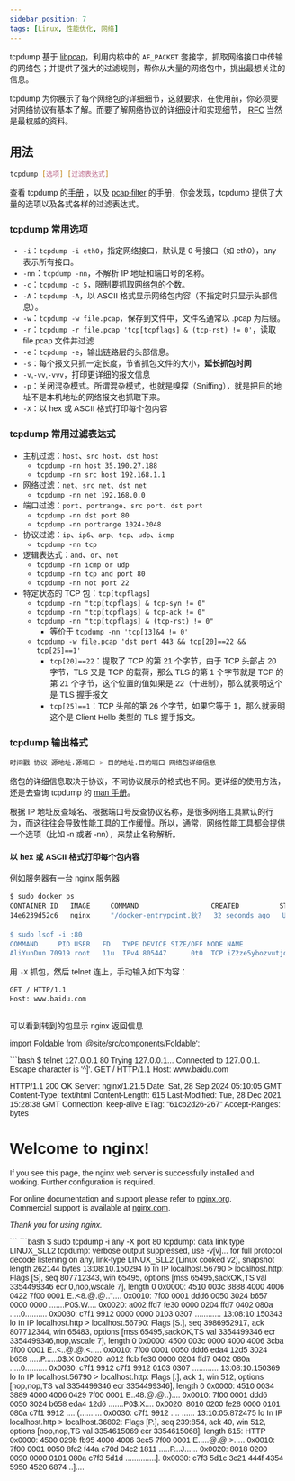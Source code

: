 ```yaml
---
sidebar_position: 7
tags: [Linux, 性能优化, 网络]
---
```


tcpdump 基于 [libpcap](https://www.tcpdump.org/)，利用内核中的 `AF_PACKET` 套接字，抓取网络接口中传输的网络包；并提供了强大的过滤规则，帮你从大量的网络包中，挑出最想关注的信息。

tcpdump 为你展示了每个网络包的详细细节，这就要求，在使用前，你必须要对网络协议有基本了解。而要了解网络协议的详细设计和实现细节， [RFC](https://www.rfc-editor.org/rfc-index.html) 当然是最权威的资料。


## 用法

```bash
tcpdump [选项] [过滤表达式]
```

查看 tcpdump 的[手册](https://www.tcpdump.org/manpages/tcpdump.1.html) ，以及 [pcap-filter](https://www.tcpdump.org/manpages/pcap-filter.7.html) 的手册，你会发现，tcpdump 提供了大量的选项以及各式各样的过滤表达式。

### tcpdump 常用选项

- `-i`：`tcpdump -i eth0`，指定网络接口，默认是 0 号接口（如 eth0），any 表示所有接口。
- `-nn`：`tcpdump -nn`，不解析 IP 地址和端口号的名称。
- `-c`：`tcpdump -c 5`，限制要抓取网络包的个数。
- `-A`：`tcpdump -A`，以 ASCII 格式显示网络包内容（不指定时只显示头部信息）。
- `-w`：`tcpdump -w file.pcap`，保存到文件中，文件名通常以 .pcap 为后缀。
- `-r`：`tcpdump -r file.pcap 'tcp[tcpflags] & (tcp-rst) != 0'`，读取 file.pcap 文件并过滤
- `-e`：`tcpdump -e`，输出链路层的头部信息。
- `-s`：每个报文只抓一定长度，节省抓包文件的大小，**延长抓包时间**
- `-v`,`-vv`,`-vvv`，打印更详细的报文信息
- `-p`：关闭混杂模式。所谓混杂模式，也就是嗅探（Sniffing），就是把目的地址不是本机地址的网络报文也抓取下来。
- `-X`：以 hex 或 ASCII 格式打印每个包内容

### tcpdump 常用过滤表达式

- 主机过滤：`host`、`src host`、`dst host`
  - `tcpdump -nn host 35.190.27.188`
  - `tcpdump -nn src host 192.168.1.1`
- 网络过滤：`net`、`src net`、`dst net`
  - `tcpdump -nn net 192.168.0.0`
- 端口过滤：`port`、`portrange`、`src port`、`dst port`
  - `tcpdump -nn dst port 80`
  - `tcpdump -nn portrange 1024-2048`
- 协议过滤：`ip`、`ip6`、`arp`、`tcp`、`udp`、`icmp`
  - `tcpdump -nn tcp`
- 逻辑表达式：`and`、`or`、`not`
  - `tcpdump -nn icmp or udp`
  - `tcpdump -nn tcp and port 80`
  - `tcpdump -nn not port 22`
- 特定状态的 TCP 包：`tcp[tcpflags]`
  - `tcpdump -nn "tcp[tcpflags] & tcp-syn != 0"`
  - `tcpdump -nn "tcp[tcpflags] & tcp-ack != 0"`
  - `tcpdump -nn "tcp[tcpflags] & (tcp-rst) != 0"`
    - 等价于 `tcpdump -nn 'tcp[13]&4 != 0'`
  - `tcpdump -w file.pcap 'dst port 443 && tcp[20]==22 && tcp[25]==1'`
    - `tcp[20]==22`：提取了 TCP 的第 21 个字节，由于 TCP 头部占 20 字节，TLS 又是 TCP 的载荷，那么 TLS 的第 1 个字节就是 TCP 的第 21 个字节，这个位置的值如果是 22（十进制），那么就表明这个是 TLS 握手报文
    - `tcp[25]==1`：TCP 头部的第 26 个字节，如果它等于 1，那么就表明这个是 Client Hello 类型的 TLS 握手报文。

### tcpdump 输出格式

```bash
时间戳 协议 源地址.源端口 > 目的地址.目的端口 网络包详细信息
```

络包的详细信息取决于协议，不同协议展示的格式也不同。更详细的使用方法，还是去查询 tcpdump 的 [man 手册](https://www.tcpdump.org/manpages/tcpdump.1.html)。

根据 IP 地址反查域名、根据端口号反查协议名称，是很多网络工具默认的行为，而这往往会导致性能工具的工作缓慢。所以，通常，网络性能工具都会提供一个选项（比如 -n 或者 -nn），来禁止名称解析。

#### 以 hex 或 ASCII 格式打印每个包内容
例如服务器有一台 nginx 服务器

```bash
$ sudo docker ps
CONTAINER ID   IMAGE     COMMAND                  CREATED          STATUS          PORTS     NAMES
14e6239d52c6   nginx     "/docker-entrypoint.鈥?   32 seconds ago   Up 31 seconds   80/tcp    wonderful_murdock

$ sudo lsof -i :80
COMMAND     PID USER   FD   TYPE DEVICE SIZE/OFF NODE NAME
AliYunDun 70919 root   11u  IPv4 805447      0t0  TCP iZ2ze5ybozvutjqtoe2zk3Z:59738->100.100.30.26:http (ESTABLISHED)
```

用 `-X` 抓包，然后 telnet 连上，手动输入如下内容：
```
GET / HTTP/1.1
Host: www.baidu.com


```

可以看到转到的包显示 nginx 返回信息

import Foldable from '@site/src/components/Foldable';

<Foldable title='telnet 127.0.0.1 80' defaultOpen={false} >
```bash
$ telnet 127.0.0.1 80
Trying 127.0.0.1...
Connected to 127.0.0.1.
Escape character is '^]'.
GET / HTTP/1.1
Host: www.baidu.com

HTTP/1.1 200 OK
Server: nginx/1.21.5
Date: Sat, 28 Sep 2024 05:10:05 GMT
Content-Type: text/html
Content-Length: 615
Last-Modified: Tue, 28 Dec 2021 15:28:38 GMT
Connection: keep-alive
ETag: "61cb2d26-267"
Accept-Ranges: bytes

<!DOCTYPE html>
<html>
<head>
<title>Welcome to nginx!</title>
<style>
html { color-scheme: light dark; }
body { width: 35em; margin: 0 auto;
font-family: Tahoma, Verdana, Arial, sans-serif; }
</style>
</head>
<body>
<h1>Welcome to nginx!</h1>
<p>If you see this page, the nginx web server is successfully installed and
working. Further configuration is required.</p>

<p>For online documentation and support please refer to
<a href="http://nginx.org/">nginx.org</a>.<br/>
Commercial support is available at
<a href="http://nginx.com/">nginx.com</a>.</p>

<p><em>Thank you for using nginx.</em></p>
</body>
</html>
```
</Foldable>

<Foldable title='sudo tcpdump -i any -X port 80' defaultOpen={false} >
```bash
$ sudo tcpdump -i any -X port 80
tcpdump: data link type LINUX_SLL2
tcpdump: verbose output suppressed, use -v[v]... for full protocol decode
listening on any, link-type LINUX_SLL2 (Linux cooked v2), snapshot length 262144 bytes
13:08:10.150294 lo    In  IP localhost.56790 > localhost.http: Flags [S], seq 807712343, win 65495, options [mss 65495,sackOK,TS val 3354499346 ecr 0,nop,wscale 7], length 0
        0x0000:  4510 003c 3888 4000 4006 0422 7f00 0001  E..<8.@.@.."....
        0x0010:  7f00 0001 ddd6 0050 3024 b657 0000 0000  .......P0$.W....
        0x0020:  a002 ffd7 fe30 0000 0204 ffd7 0402 080a  .....0..........
        0x0030:  c7f1 9912 0000 0000 0103 0307            ............
13:08:10.150343 lo    In  IP localhost.http > localhost.56790: Flags [S.], seq 3986952917, ack 807712344, win 65483, options [mss 65495,sackOK,TS val 3354499346 ecr 3354499346,nop,wscale 7], length 0
        0x0000:  4500 003c 0000 4000 4006 3cba 7f00 0001  E..<..@.@.<.....
        0x0010:  7f00 0001 0050 ddd6 eda4 12d5 3024 b658  .....P......0$.X
        0x0020:  a012 ffcb fe30 0000 0204 ffd7 0402 080a  .....0..........
        0x0030:  c7f1 9912 c7f1 9912 0103 0307            ............
13:08:10.150369 lo    In  IP localhost.56790 > localhost.http: Flags [.], ack 1, win 512, options [nop,nop,TS val 3354499346 ecr 3354499346], length 0
        0x0000:  4510 0034 3889 4000 4006 0429 7f00 0001  E..48.@.@..)....
        0x0010:  7f00 0001 ddd6 0050 3024 b658 eda4 12d6  .......P0$.X....
        0x0020:  8010 0200 fe28 0000 0101 080a c7f1 9912  .....(..........
        0x0030:  c7f1 9912                                ....
......
13:10:05.872475 lo    In  IP localhost.http > localhost.36802: Flags [P.], seq 239:854, ack 40, win 512, options [nop,nop,TS val 3354615069 ecr 3354615068], length 615: HTTP
        0x0000:  4500 029b fb95 4000 4006 3ec5 7f00 0001  E.....@.@.>.....
        0x0010:  7f00 0001 0050 8fc2 f44a c70d 04c2 1811  .....P...J......
        0x0020:  8018 0200 0090 0000 0101 080a c7f3 5d1d  ..............].
        0x0030:  c7f3 5d1c 3c21 444f 4354 5950 4520 6874  ..].<!DOCTYPE.ht
        0x0040:  6d6c 3e0a 3c68 746d 6c3e 0a3c 6865 6164  ml>.<html>.<head
        0x0050:  3e0a 3c74 6974 6c65 3e57 656c 636f 6d65  >.<title>Welcome
        0x0060:  2074 6f20 6e67 696e 7821 3c2f 7469 746c  .to.nginx!</titl
        0x0070:  653e 0a3c 7374 796c 653e 0a68 746d 6c20  e>.<style>.html.
        0x0080:  7b20 636f 6c6f 722d 7363 6865 6d65 3a20  {.color-scheme:.
        0x0090:  6c69 6768 7420 6461 726b 3b20 7d0a 626f  light.dark;.}.bo
        0x00a0:  6479 207b 2077 6964 7468 3a20 3335 656d  dy.{.width:.35em
        0x00b0:  3b20 6d61 7267 696e 3a20 3020 6175 746f  ;.margin:.0.auto
        0x00c0:  3b0a 666f 6e74 2d66 616d 696c 793a 2054  ;.font-family:.T
        0x00d0:  6168 6f6d 612c 2056 6572 6461 6e61 2c20  ahoma,.Verdana,.
        0x00e0:  4172 6961 6c2c 2073 616e 732d 7365 7269  Arial,.sans-seri
        0x00f0:  663b 207d 0a3c 2f73 7479 6c65 3e0a 3c2f  f;.}.</style>.</
        0x0100:  6865 6164 3e0a 3c62 6f64 793e 0a3c 6831  head>.<body>.<h1
        0x0110:  3e57 656c 636f 6d65 2074 6f20 6e67 696e  >Welcome.to.ngin
        0x0120:  7821 3c2f 6831 3e0a 3c70 3e49 6620 796f  x!</h1>.<p>If.yo
        0x0130:  7520 7365 6520 7468 6973 2070 6167 652c  u.see.this.page,
        0x0140:  2074 6865 206e 6769 6e78 2077 6562 2073  .the.nginx.web.s
        0x0150:  6572 7665 7220 6973 2073 7563 6365 7373  erver.is.success
        0x0160:  6675 6c6c 7920 696e 7374 616c 6c65 6420  fully.installed.
        0x0170:  616e 640a 776f 726b 696e 672e 2046 7572  and.working..Fur
        0x0180:  7468 6572 2063 6f6e 6669 6775 7261 7469  ther.configurati
        0x0190:  6f6e 2069 7320 7265 7175 6972 6564 2e3c  on.is.required.<
        0x01a0:  2f70 3e0a 0a3c 703e 466f 7220 6f6e 6c69  /p>..<p>For.onli
        0x01b0:  6e65 2064 6f63 756d 656e 7461 7469 6f6e  ne.documentation
        0x01c0:  2061 6e64 2073 7570 706f 7274 2070 6c65  .and.support.ple
        0x01d0:  6173 6520 7265 6665 7220 746f 0a3c 6120  ase.refer.to.<a.
        0x01e0:  6872 6566 3d22 6874 7470 3a2f 2f6e 6769  href="http://ngi
        0x01f0:  6e78 2e6f 7267 2f22 3e6e 6769 6e78 2e6f  nx.org/">nginx.o
        0x0200:  7267 3c2f 613e 2e3c 6272 2f3e 0a43 6f6d  rg</a>.<br/>.Com
        0x0210:  6d65 7263 6961 6c20 7375 7070 6f72 7420  mercial.support.
        0x0220:  6973 2061 7661 696c 6162 6c65 2061 740a  is.available.at.
        0x0230:  3c61 2068 7265 663d 2268 7474 703a 2f2f  <a.href="http://
        0x0240:  6e67 696e 782e 636f 6d2f 223e 6e67 696e  nginx.com/">ngin
        0x0250:  782e 636f 6d3c 2f61 3e2e 3c2f 703e 0a0a  x.com</a>.</p>..
        0x0260:  3c70 3e3c 656d 3e54 6861 6e6b 2079 6f75  <p><em>Thank.you
        0x0270:  2066 6f72 2075 7369 6e67 206e 6769 6e78  .for.using.nginx
        0x0280:  2e3c 2f65 6d3e 3c2f 703e 0a3c 2f62 6f64  .</em></p>.</bod
        0x0290:  793e 0a3c 2f68 746d 6c3e 0a              y>.</html>.
13:10:05.872483 lo    In  IP localhost.36802 > localhost.http: Flags [.], ack 854, win 507, options [nop,nop,TS val 3354615069 ecr 3354615069], length 0
        0x0000:  4510 0034 7adb 4000 4006 c1d6 7f00 0001  E..4z.@.@.......
        0x0010:  7f00 0001 8fc2 0050 04c2 1811 f44a c974  .......P.....J.t
        0x0020:  8010 01fb fe28 0000 0101 080a c7f3 5d1d  .....(........].
        0x0030:  c7f3 5d1d                                ..].
```
</Foldable>

#### 抓取到 TLS 握手阶段的 Client Hello 报文
解释见上面的，常用过滤表达式一节
```bash
$ tcpdump -w file.pcap 'dst port 443 && tcp[20]==22 && tcp[25]==1'
```

![alt text](./img/tcpdump-tsl-client-hello.png)

![alt text](./img/tcpdump-tsl-client-hello2.png)

#### 读取过滤后转存

```bash
$ tcpdump -r file.pcap 'tcp[tcpflags] & (tcp-rst) != 0' -w rst.pcap
```

#### 延长抓包时间

一般来说，帧头是 14 字节，IP 头是 20 字节，TCP 头是 20~40 字节。如果你明确地知道这次抓包的重点是传输层，那么理论上，对于每一个报文，你只要抓取到传输层头部即可，也就是前 14+20+40 字节（即前 74 字节）：

```bash
$ tcpdump -s 74 -w file.pcap
```

如果是默认抓取 1500 字节，那么生成的抓包文件将是上面这个抓包文件的 20 倍。反过来说，使用同样的磁盘空间，上面这种方式，其抓包时间可以长达默认的 20 倍！

应用层头部的长度跟二到四层的情况非常不同，应用层头部可能非常大，甚至可以超过 TCP 的 MSS。比如 HTTP 头部，小的话可能只有几十个字节，大的话可能要几十个 KB，也就是好多个 TCP segment 才放得下。这种时候就不要纠结如何节省抓取的报文长度了。


## Wireshark

tcpdump 可以用 `-w` 参数保存 .pcap 文件，然后导入到 Wireshark 中。

```bash
# 保存 .pcap 文件
$ tcpdump -nn udp port 53 or host 35.190.27.188 -w ping.pcap
$ scp host-ip/path/ping.pcap .
```

## 案例 1

执行下面的命令，再试一下 ping

```bash
# 禁止接收从DNS服务器发送过来并包含googleusercontent的包
$ iptables -I INPUT -p udp --sport 53 -m string --string googleusercontent --algo bm -j DROP
```

```bash
# ping 3 次（默认每次发送间隔1秒）
# 假设DNS服务器还是上一期配置的114.114.114.114
$ ping -c3 geektime.org
PING geektime.org (35.190.27.188) 56(84) bytes of data.
64 bytes from 35.190.27.188 (35.190.27.188): icmp_seq=1 ttl=109 time=188 ms
64 bytes from 35.190.27.188 (35.190.27.188): icmp_seq=2 ttl=109 time=199 ms
64 bytes from 35.190.27.188: icmp_seq=3 ttl=109 time=189 ms

--- geektime.org ping statistics ---
3 packets transmitted, 3 received, 0% packet loss, time 12400ms
rtt min/avg/max/mdev = 188.389/192.151/199.190/4.980 ms
```

根据 ping 的输出，你可以发现，geektime.org 解析后的 IP 地址是 35.190.27.188，而后三次 ping 请求都得到了响应，延迟（RTT）都是 30ms 多一点。

但汇总的地方，就有点儿意思了。3 次发送，收到 3 次响应，没有丢包，但三次发送和接受的总时间居然超过了 12s（12400ms）。

可能是 DNS 解析延迟导致的吗？看 ping 的输出，三次 ping 请求中，用的都是 IP 地址，说明 ping 只需要在最开始运行时，解析一次得到 IP，后面就可以只用 IP 了。

```bash
$ time nslookup geektime.org
Server:    114.114.114.114
Address:  114.114.114.114#53

Non-authoritative answer:
Name:  geektime.org
Address: 35.190.27.188


real  0m0.044s
user  0m0.006s
sys  0m0.003s
```

可以看到，域名解析还是很快的，只需要 44ms，显然比 12s 短了很多。

这时候就可以用 tcpdump 抓包，查看 ping 在收发哪些网络包。

```bash
$ tcpdump -nn udp port 53 or host 35.190.27.188
```

- `-nn` ，表示不解析抓包中的域名（即不反向解析）、协议以及端口号。
- `udp port 53` ，表示只显示 UDP 协议的端口号（包括源端口和目的端口）为 53 的包。
- `host 35.190.27.188` ，表示只显示 IP 地址（包括源地址和目的地址）为 35.190.27.188 的包。
- 这两个过滤条件中间的“ or ”，表示或的关系，也就是说，只要满足上面两个条件中的任一个，就可以展示出来。


```bash
$ ping -c3 geektime.org
...
--- geektime.org ping statistics ---
3 packets transmitted, 3 received, 0% packet loss, time 11095ms
rtt min/avg/max/mdev = 81.473/81.572/81.757/0.130 ms
```

查看 tcpdump 的输出：

```bash
tcpdump: verbose output suppressed, use -v or -vv for full protocol decode
listening on eth0, link-type EN10MB (Ethernet), capture size 262144 bytes
14:02:31.100564 IP 172.16.3.4.56669 > 114.114.114.114.53: 36909+ A? geektime.org. (30)
14:02:31.507699 IP 114.114.114.114.53 > 172.16.3.4.56669: 36909 1/0/0 A 35.190.27.188 (46)
14:02:31.508164 IP 172.16.3.4 > 35.190.27.188: ICMP echo request, id 4356, seq 1, length 64
14:02:31.539667 IP 35.190.27.188 > 172.16.3.4: ICMP echo reply, id 4356, seq 1, length 64
14:02:31.539995 IP 172.16.3.4.60254 > 114.114.114.114.53: 49932+ PTR? 188.27.190.35.in-addr.arpa. (44)
14:02:36.545104 IP 172.16.3.4.60254 > 114.114.114.114.53: 49932+ PTR? 188.27.190.35.in-addr.arpa. (44)
14:02:41.551284 IP 172.16.3.4 > 35.190.27.188: ICMP echo request, id 4356, seq 2, length 64
14:02:41.582363 IP 35.190.27.188 > 172.16.3.4: ICMP echo reply, id 4356, seq 2, length 64
14:02:42.552506 IP 172.16.3.4 > 35.190.27.188: ICMP echo request, id 4356, seq 3, length 64
14:02:42.583646 IP 35.190.27.188 > 172.16.3.4: ICMP echo reply, id 4356, seq 3, length 64
```

输出前两行，表示 tcpdump 的选项以及接口的基本信息；从第三行开始，就是抓取到的网络包的输出。这些输出的格式，都是 `时间戳 协议 源地址.源端口 > 目的地址.目的端口 网络包详细信息`（这是最基本的格式，可以通过选项增加其他字段）。

前面的字段，都比较好理解。但网络包的详细信息，本身根据协议的不同而不同。所以，要理解这些网络包的详细含义，就要对常用网络协议的基本格式以及交互原理，有基本的了解。

实际上，这些内容都会记录在 IETF（ 互联网工程任务组）发布的 [RFC](https://www.rfc-editor.org/rfc-index.html)（请求意见稿）中。

比如，第一条就表示，从本地 IP 发送到 114.114.114.114 的 A 记录查询请求，它的报文格式记录在 [RFC1035](https://www.ietf.org/rfc/rfc1035.txt) 中。在这个 tcpdump 的输出中，

- 36909+ 表示查询标识值，它也会出现在响应中，加号表示启用递归查询。
- A? 表示查询 A 记录。
- geektime.org. 表示待查询的域名。
- 30 表示报文长度。

接下来的一条，则是从 114.114.114.114 发送回来的 DNS 响应——域名 geektime.org. 的 A 记录值为 35.190.27.188。

第三条和第四条，是 ICMP echo request 和 ICMP echo reply，响应包的时间戳 14:02:31.539667，减去请求包的时间戳 14:02:31.508164 ，就可以得到，这次 ICMP 所用时间为 30ms。这看起来并没有问题。

但随后的两条反向地址解析 PTR 请求，就比较可疑了。因为我们只看到了请求包，却没有应答包。仔细观察它们的时间，你会发现，这两条记录都是发出后 5s 才出现下一个网络包，两条 PTR 记录就消耗了 10s。

再往下看，最后的四个包，则是两次正常的 ICMP 请求和响应，根据时间戳计算其延迟，也是 30ms。

到这里，其实我们也就找到了 ping 缓慢的根源，正是两次 PTR 请求没有得到响应而超时导致的。PTR 反向地址解析的目的，是从 IP 地址反查出域名，但事实上，并非所有 IP 地址都会定义 PTR 记录，所以 PTR 查询很可能会失败。

所以，在你使用 ping 时，如果发现结果中的延迟并不大，而 ping 命令本身却很慢，不要慌，有可能是背后的 PTR 在搞鬼。

知道问题后，解决起来就比较简单了，只要禁止 PTR 就可以。还是老路子，执行 man ping 命令，查询使用手册，就可以找出相应的方法，即加上 `-n` 选项禁止名称解析。比如，我们可以在终端中执行如下命令：

```bash
$ ping -n -c3 geektime.org
PING geektime.org (35.190.27.188) 56(84) bytes of data.
64 bytes from 35.190.27.188: icmp_seq=1 ttl=43 time=33.5 ms
64 bytes from 35.190.27.188: icmp_seq=2 ttl=43 time=39.0 ms
64 bytes from 35.190.27.188: icmp_seq=3 ttl=43 time=32.8 ms

--- geektime.org ping statistics ---
3 packets transmitted, 3 received, 0% packet loss, time 2002ms
rtt min/avg/max/mdev = 32.879/35.160/39.030/2.755 ms
```

案例最后，如果你在开始时，执行了 iptables 命令，那也不要忘了删掉它：

```bash
$ iptables -D INPUT -p udp --sport 53 -m string --string googleusercontent --algo bm -j DROP
```

不过，删除后你肯定还有疑问，明明我们的案例跟 Google 没啥关系，为什么要根据 googleusercontent ，这个毫不相关的字符串来过滤包呢？

实际上，如果换一个 DNS 服务器，就可以用 PTR 反查到 35.190.27.188 所对应的域名：

```bash
 $ nslookup -type=PTR 35.190.27.188 8.8.8.8
Server:  8.8.8.8
Address:  8.8.8.8#53
Non-authoritative answer:
188.27.190.35.in-addr.arpa  name = 188.27.190.35.bc.googleusercontent.com.
Authoritative answers can be found from:
```

虽然查到了 PTR 记录，但结果并非 geekbang.org，而是 188.27.190.35.bc.googleusercontent.com。其实，这也是为什么，案例开始时将包含 googleusercontent 的丢弃后，ping 就慢了。因为 iptables ，实际上是把 PTR 响应给丢了，所以会导致 PTR 请求超时。

## 案例 2

```bash
$ dig +short example.com
93.184.215.14
$ tcpdump -nn host 93.184.215.14 -w web.pcap
```

```bash
$ curl http://example.com
```

使用 wireshark 打开 web.pcap

可以看到：

![alt text](./img/example.com-package-capture.png)

打开菜单栏 -> 统计 -> 流量图，可以看到更直观的：

![alt text](./img/example.com-package-capture2.png)

找出访问 example.com 时间附近的包，TCP 三次握手和四次挥手。值得注意的是这里只看到三次挥手，从服务端返回的包中 ACK 和 FIN 合并成了一个包。

Wireshark 官[方文档](https://www.wireshark.org/docs/)和 [wiki](https://wiki.wireshark.org/)。


